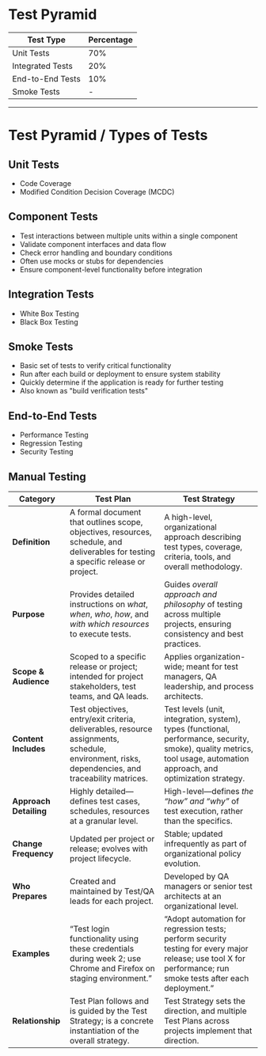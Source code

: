 # Test Pyramid

| Test Type         | Percentage |
|------------------|------------|
| Unit Tests        | 70%        |
| Integrated Tests  | 20%        |
| End-to-End Tests  | 10%        |
| Smoke Tests       | -          |

---

# Test Pyramid / Types of Tests

## Unit Tests
- Code Coverage
- Modified Condition Decision Coverage (MCDC)

## Component Tests
- Test interactions between multiple units within a single component
- Validate component interfaces and data flow
- Check error handling and boundary conditions
- Often use mocks or stubs for dependencies
- Ensure component-level functionality before integration

## Integration Tests
- White Box Testing
- Black Box Testing

## Smoke Tests
- Basic set of tests to verify critical functionality
- Run after each build or deployment to ensure system stability
- Quickly determine if the application is ready for further testing
- Also known as "build verification tests"

## End-to-End Tests
- Performance Testing
- Regression Testing
- Security Testing

## Manual Testing


| Category               | Test Plan                                                                                                                                        | Test Strategy                                                                                                                                                    |
| ---------------------- | ------------------------------------------------------------------------------------------------------------------------------------------------ | ---------------------------------------------------------------------------------------------------------------------------------------------------------------- |
| **Definition**         | A formal document that outlines scope, objectives, resources, schedule, and deliverables for testing a specific release or project.              | A high-level, organizational approach describing test types, coverage, criteria, tools, and overall methodology.                                                 |
| **Purpose**            | Provides detailed instructions on *what*, *when*, *who*, *how*, and *with which resources* to execute tests.                                     | Guides *overall approach and philosophy* of testing across multiple projects, ensuring consistency and best practices.                                           |
| **Scope & Audience**   | Scoped to a specific release or project; intended for project stakeholders, test teams, and QA leads.                                            | Applies organization-wide; meant for test managers, QA leadership, and process architects.                                                                       |
| **Content Includes**   | Test objectives, entry/exit criteria, deliverables, resource assignments, schedule, environment, risks, dependencies, and traceability matrices. | Test levels (unit, integration, system), types (functional, performance, security, smoke), quality metrics, tool usage, automation approach, and optimization strategy. |
| **Approach Detailing** | Highly detailed—defines test cases, schedules, resources at a granular level.                                                                    | High-level—defines *the “how” and “why”* of test execution, rather than the specifics.                                                                           |
| **Change Frequency**   | Updated per project or release; evolves with project lifecycle.                                                                                  | Stable; updated infrequently as part of organizational policy evolution.                                                                                         |
| **Who Prepares**       | Created and maintained by Test/QA leads for each project.                                                                                        | Developed by QA managers or senior test architects at an organizational level.                                                                                   |
| **Examples**           | “Test login functionality using these credentials during week 2; use Chrome and Firefox on staging environment.”                                 | “Adopt automation for regression tests; perform security testing for every major release; use tool X for performance; run smoke tests after each deployment.”    |
| **Relationship**       | Test Plan follows and is guided by the Test Strategy; is a concrete instantiation of the overall strategy.                                       | Test Strategy sets the direction, and multiple Test Plans across projects implement that direction.                                                              |
